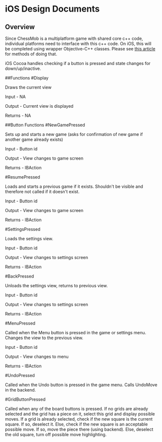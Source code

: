 # iOS Design Documents #
## Overview
Since ChessMob is a multiplatform game with shared core c++ code, individual platforms need to interface with this c++ code. On iOS, this will be completed using wrapper Objective-C++ classes. Please see [this article](http://philjordan.eu/article/mixing-objective-c-c++-and-objective-c++) for methods of doing that.

iOS Cocoa handles checking if a button is pressed and state changes for down/up/inactive.

##Functions
#Display

Draws the current view

Input - NA

Output - Current view is displayed

Returns - NA

##Button Functions
#NewGamePressed

Sets up and starts a new game (asks for confirmation of new game if another game already exists)

Input - Button id

Output - View changes to game screen

Returns - IBAction

#ResumePressed

Loads and starts a previous game if it exists. Shouldn't be visible and therefore not called if it doesn't exist.

Input - Button id

Output - View changes to game screen

Returns - IBAction

#SettingsPressed

Loads the settings view.

Input - Button id

Output - View changes to settings screen

Returns - IBAction

#BackPressed

Unloads the settings view, returns to previous view.

Input - Button id

Output - View changes to settings screen

Returns - IBAction

#MenuPressed

Called when the Menu button is pressed in the game or settings menu. Changes the view to the previous view.

Input - Button id

Output - View changes to menu

Returns - IBAction

#UndoPressed

Called when the Undo button is pressed in the game menu. Calls UndoMove in the backend.

#GridButtonPressed

Called when any of the board buttons is pressed. If no grids are already selected and the grid has a piece on it, select this grid and display possible moves.
If a grid is already selected, check if the new square is the current square. If so, deselect it. Else, check if the new square is an acceptable possible move. If so, move the piece there (using backend). Else, deselect the old square, turn off possible move highlighting.